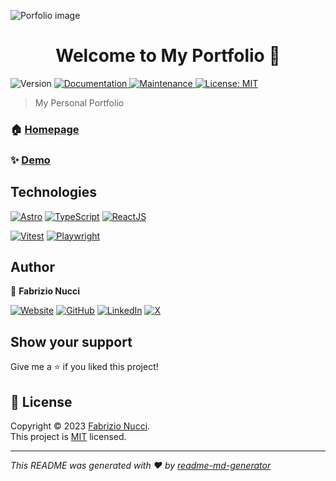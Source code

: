 ![Porfolio image](https://res.cloudinary.com/bosti-web/image/upload/v1742579976/Me/portfolio_bg.jpg)

<h1 align="center">Welcome to My Portfolio 👋</h1>
<p>
  <img alt="Version" src="https://img.shields.io/badge/version-1.0.3-blue.svg?cacheSeconds=2592000" />
  <a href="https://github.com/fabrinucci/fabrinucci.github.io#readme" target="_blank">
    <img alt="Documentation" src="https://img.shields.io/badge/documentation-yes-brightgreen.svg" />
  </a>
  <a href="https://github.com/fabrinucci/fabrinucci.github.io/commits/main" target="_blank">
    <img alt="Maintenance" src="https://img.shields.io/badge/Maintained%3F-yes-green.svg" />
  </a>
  <a href="https://github.com/fabrinucci/fabrinucci.github.io/blob/main/LICENSE" target="_blank">
    <img alt="License: MIT" src="https://img.shields.io/badge/license-MIT-yellow.svg" target="_blank" />
  </a>
</p>

> My Personal Portfolio

### 🏠 [Homepage](https://github.com/fabrinucci/fabrinucci.github.io)

### ✨ [Demo](https://fabrinucci.github.io/)

## Technologies

[![Astro](https://img.shields.io/static/v1?label=&message=astro&color=BC52EE&logo=astro&logoColor=white&style=for-the-badge)](https://astro.build/)
[![TypeScript](https://img.shields.io/static/v1?label=&message=typescript&color=3178C6&logo=typescript&logoColor=white&style=for-the-badge)](https://www.typescriptlang.org/)
[![ReactJS](https://img.shields.io/static/v1?label=&message=reactjs&color=149ECA&logo=react&logoColor=white&style=for-the-badge)](https://react.dev/)

[![Vitest](https://img.shields.io/static/v1?label=&message=vitest&color=6E9F18&logo=vitest&logoColor=white&style=for-the-badge)](https://vitest.dev/)
[![Playwright](https://img.shields.io/static/v1?label=&message=playwright&color=2EAD33&logo=playwright&logoColor=white&style=for-the-badge)](https://playwright.dev/)

## Author

👤 **Fabrizio Nucci**

[![Website](https://img.shields.io/static/v1?label=&message=website&color=CCCCF1&style=for-the-badge)](https://fabrinucci.github.io)
[![GitHub](https://img.shields.io/static/v1?label=&message=github&color=181717&logo=github&logoColor=white&style=for-the-badge)](https://github.com/fabrinucci)
[![LinkedIn](https://img.shields.io/static/v1?label=&message=linkedin&color=0A66C2&logo=linkedin&logoColor=white&style=for-the-badge)](https://linkedin.com/in/fabrinucci)
[![X](https://img.shields.io/static/v1?label=&message=twitter&color=000000&logo=x&logoColor=white&style=for-the-badge)](https://x.com/FabrizioDev)

## Show your support

Give me a ⭐️ if you liked this project!

## 📝 License

Copyright © 2023 [Fabrizio Nucci](https://github.com/fabrinucci).<br />
This project is [MIT](https://github.com/fabrinucci/fabrinucci.github.io/blob/main/LICENSE) licensed.

---

_This README was generated with ❤️ by [readme-md-generator](https://github.com/kefranabg/readme-md-generator)_

